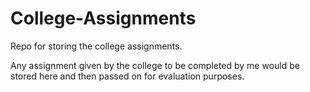 # College-Assignments
Repo for storing the college assignments.

Any assignment given by the college to be completed by me would be stored here and then passed on for evaluation purposes.
